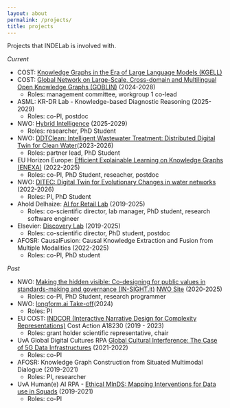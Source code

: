 ```yaml
---
layout: about
permalink: /projects/
title: projects
---
```


Projects that INDELab is involved with. 

_Current_
* COST: [Knowledge Graphs in the Era of Large Language Models (KGELL)](https://www.cost.eu/actions/CA24121/)
* COST: [Global Network on Large-Scale, Cross-domain and Multilingual Open Knowledge Graphs (GOBLIN)](https://www.cost.eu/actions/CA23147/) (2024-2028)
    * Roles: management committee, workgroup 1 co-lead
* ASML: KR-DR Lab - Knowledge-based Diagnostic Reasoning (2025-2029)
    * Roles: co-PI, postdoc
* NWO: [Hybrid Intelligence](https://www.hybrid-intelligence-centre.nl/) (2025-2029)
    * Roles: researcher, PhD Student
* NWO: [DDTClean: Intelligent Wastewater Treatment: Distributed Digital Twin for Clean Water](https://www.uva.nl/en/shared-content/subsites/informatics-institute/en/news/2023/11/nwo-cas-green-water-processes-grant-for-victoria-degeler.html)(2023-2026)
    * Roles: partner lead, PhD Student
* EU Horizon Europe: [Efficient Explainable Learning on Knowledge Graphs (ENEXA)](http://enexa.eu) (2022-2025)
    * Roles: co-PI, PhD Student, reseacher, postdoc
* NWO: [DITEC: Digital Twin for Evolutionary Changes in water networks](https://www.nwo.nl/en/projects/19454) (2022-2026)
    * Roles: PI, PhD Student
* Ahold Delhaize: [AI for Retail Lab](https://icai.ai/airlab/) (2019-2025)
    * Roles: co-scientific director, lab manager, PhD student, research software engineer
* Elsevier: [Discovery Lab](https://discoverylab.ai) (2019-2025) 
    * Roles: co-scientific director, PhD student, postdoc
* AFOSR: CausalFusion: Causal Knowledge Extraction and Fusion from Multiple Modalities (2022-2025)
    * Roles: co-PI, PhD student


_Past_

* NWO: [Making the hidden visible: Co-designing for public values in standards-making and governance (IN-SIGHT.it)](https://in-sight.it) [NWO Site](https://www.nwo-mvi.nl/project/making-hidden-visible-co-designing-public-values-standards-making-and-governance) (2020-2025)
    * Roles: co-PI, PhD Student, research programmer
* NWO: [longform.ai Take-off](https://www.nwo.nl/en/projects/20872)(2024)
    * Roles: PI
* EU COST: [INDCOR (Interactive Narrative Design for Complexity Representations)](https://indcor.eu) Cost Action A18230 (2019 - 2023)
    * Roles: grant holder scientific representative, chair
* UvA Global Digital Cultures RPA [Global Cultural Interference: The Case of 5G Data Infrastructures](https://globaldigitalcultures.uva.nl/projects/maxigas.html) (2021-2022)
    * Roles: co-PI
* AFOSR: Knowledge Graph Construction from Situated Multimodal Dialogue (2019-2021)
    * Roles: PI, researcher
* UvA Human(e) AI RPA - [Ethical MInDS: Mapping Interventions for Data use in Squads](https://humane-ai.nl/launch-event/ethical-minds/) (2019-2021)
    * Roles: co-PI 